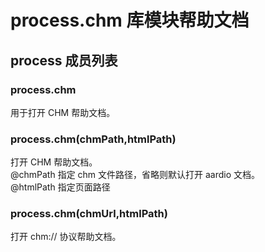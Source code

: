 # process.chm 库模块帮助文档

<a id="process"></a>
## process 成员列表


<a id="process.chm"></a>
### process.chm 
 用于打开 CHM 帮助文档。

<a id="process.chm"></a>
### process.chm(chmPath,htmlPath) 
 打开 CHM 帮助文档。  
@chmPath 指定 chm 文件路径，省略则默认打开 aardio 文档。  
@htmlPath 指定页面路径

<a id="process.chm"></a>
### process.chm(chmUrl,htmlPath) 
 打开 chm:// 协议帮助文档。
